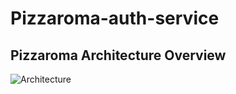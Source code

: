 # Pizzaroma-auth-service

## Pizzaroma Architecture Overview


![Architecture](https://github.com/Zahid-Sarang/Pizzaroma-auth-service/assets/88975408/812f65a6-5235-4da0-a3c6-73ae72e2a1b3)
